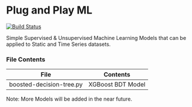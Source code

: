 # Plug and Play ML

[![Build Status](https://img.shields.io/badge/build_status-alpha-orange)](https://github.com/louisheery/plug-and-play-ML)

Simple Supervised &amp; Unsupervised Machine Learning Models that can be applied to Static and Time Series datasets.

### File Contents  
| File                       | Contents                                                       |
|----------------------------|----------------------------------------------------------------|
| boosted-decision-tree.py | XGBoost BDT Model        |

Note: More Models will be added in the near future.
